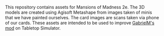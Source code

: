 This repository contains assets for Mansions of Madness 2e. The 3D models are created using Agisoft Metashape from images taken of minis that we have painted ourselves. The card images are scans taken via phone of our cards. These assets are intended to be used to improve [GabrielM's mod](https://steamcommunity.com/sharedfiles/filedetails/?id=1373667528) on Tabletop Simulator.

